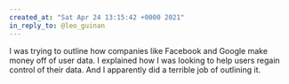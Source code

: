 ```yaml
---
created_at: "Sat Apr 24 13:15:42 +0000 2021"
in_reply_to: @leo_guinan
---
```


I was trying to outline how companies like Facebook and Google make money off of user data. I explained how I was looking to help users regain control of their data. And I apparently did a terrible job of outlining it.